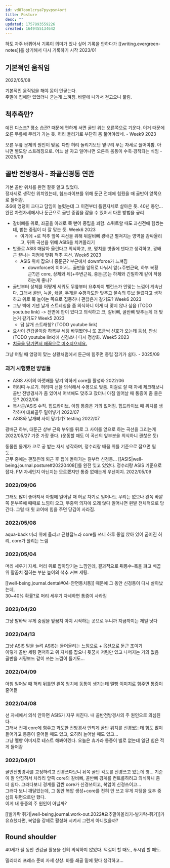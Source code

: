 ```yaml
---
id: vd87oonlcrya7pyvpsn4ort
title: Posture
desc: ""
updated: 1757893559226
created: 1649455134642
---
```


하도 자주 바뀌어서 기록이 의미가 있나 싶어 기록을 안하다가 [[writing.evergreen-notes]]를 상기해서 다시 기록하기 시작 2023/01

## 기본적인 움직임

2022/05/08

기본적인 움직임을 해야 몸이 안굳는다.  
주말에 집에만 있었더니 굳는게 느껴짐. 바깥에 나가서 걷고오니 풀림.

## 척추측만?

예전 디스크? 평소 습관? 때문에 편하게 서면 골반 위는 오른쪽으로 기운다. 이거 때문에 오른 무릎에 무리가 가는 듯.
허리 돌리기로 부단히 몸 풀어야겠네. - Week9 2023

오른 무릎 문제의 원인이 맞음. 다만 허리 돌리기보단 옆구리 푸는 자세로 풀어야함. 아니면 별모양 스트레칭으로.
어느 날 자고 일어나면 오른측 몸통이 수축·경직되는 식임 - 2025/09

## 골반 전방경사 - 좌골신경통 연관

기본 골반 위치를 완전 잘못 알고 있었다.  
정자세로 생각한 위치였는데, 힙드라이브를 위해 둔근 전체에 힘줬을 때 골반이 앞쪽으로 들어감.  
초6에 엉덩이 크다고 담임이 놀렸는데 그 이전부터 틀린자세로 살아온 듯. 40년 동안...  
완전 차렷자세에서나 둔근으로 골반 중립을 잡을 수 있어서 다른 방법을 궁리

- 갈비뼈를 위로, 좌골을 아래로 쭉 뻗어 중립을 꾀함. 스쿼트할 때도 과신전에 힘썼는데, 뻗는 중립이 더 잘 맞는 듯. Week6 2023
  - 여기에 +로 척추 앞쪽 곡선을 위해 뒤갈비뼈 광배근 펼쳐지는 영역을 감싸올리고, 뒤쪽 곡선을 위해 ASIS을 치켜올리기
- 밧줄로 ASIS 매달아 올린다고 의식하고, 코, 명치를 밧줄에 댄다고 생각하고, 광배근 끝나는 지점에 맞춰 척추 곡선. Week6 2023
  - ASIS 위치 잡으니 중둔근? 부근에서 downforce가 느껴짐
    - downforce에 이어서... 골반을 앞뒤로 나눠서 앞(+주변근육, 하부 복횡근?)은 core, 상체와 뒤(+주변근육, 중둔근)는 하체와 긴밀하게 같이 작용하는게 좋나?
- 골반부터 상체를 어떻게 세워도 무릎부터 요추까지 밸런스가 안맞는 느낌이 계속난다. 그래서 골반, 늑골, 쇄골, 두개골 수평각도만 맞추고 물속의 튜브 둘렀다고 생각하고 위로 쭉 늘이는 쪽으로 집중하니 괜찮은거 같기도? Week6 2023
- 그냥 벽에 기댄 날개 스트레칭을 좀 의식하니 이게 더 맞지 않나 싶음 (TODO youtube link) -> 전면에 판이 있다고 의식하고 코, 갈비뼈, 골반뼈 맞추는게 더 맞는거 같기도? Week5 2023
  - 닭 날개 스트래칭? (TODO youtube link)
- 요사이 견갑골이랑 하복부 세팅 바꿔봤더니 또 조금씩 신호가 오는데 등심, 안심 (TODO youtube link)에 신경쓰니 다시 정상화. Week5 2023
- [치골을 당기면서 배꼽으로 미소지으세요.](https://www.youtube.com/watch?v=YGtfqHtwgKg)

그냥 어릴 때 엉덩이 맞는 상황처럼에서 둔근에 힘주면 중립 잡기가 쉽다. - 2025/09

### 과거 시행했던 방법들

- ASIS 사이의 아랫배를 당겨 약하게 core를 활성화 2022/06
- 허리띠 누르기. 허리띠 선을 의식해서 수평으로 맞춤. 이걸로 잘 때 자세 체크해보니 골반 전방경사가 좀 있어서 어색해도 맞추고 잤더니 아침 일어날 때 통증이 좀 줄은 듯? 2022/06
- 복사근/ASIS 수직. 힙드라이브. 아침 통증은 거의 없어짐. 힙드라이브 때 위치를 생각하며 대퇴골두 밀어넣기 2022/07
- ASIS와 날개뼈 사이 당기기? testing 2022/07

광배근 하부, 대둔근 상부 근육 부위를 뒤로 그 사이를 앞으로 하는 곡선을 그리는게 2022/05/27 기준 가장 좋다. (운동할 때도 이 곡선의 앞부분을 의식하니 괜찮은 듯)

동물원 물개가 코로 공 받는 자세 생각하며, 정수리랑 배꼽 위를 기준으로 잡으면 될 듯...  
근무 중에는 괜찮은데 퇴근 후 집에 돌아가는 길부터 신경통... [[ASIS|well-being.journal.posture#20220408]]를 완전 잊고 있었다. 정수리랑 ASIS 기준으로 잡자. FM 자세인지 아닌지는 모르겠지만 통증 없애는게 우선이지. 2022/05/09

### 2022/09/06

그래도 많이 좋아져서 아침에 일어날 때 허공 차기로 일어나도 무리는 없으나 왼쪽 바깥쪽 둔부쪽에 때때로 느낌이 오고, 무중력 의자에 오래 앉다 일어나면 왼발 전체적으로 당긴다. 그럴 때 윗 코어에 힘을 주면 당김이 사라짐.

### 2022/05/08

aqua-back 머리 위에 올리고 균형잡느라 core를 쓰니 하루 종일 앉아 있어 굳어진 허리, core가 풀리는 느낌

### 2022/05/04

머리 세우기 자세. 머리 위로 잡아당기는 느낌인데, 결과적으로 뒤통수-목을 펴고 배꼽 위 팔꿈치 접히는 부분 높이의 척추 커브 세팅.

[[well-being.journal.dental#04-안면통치통]] 때문에 그 동안 신경통이 다시 살아났는데,  
30~40% 확률?로 머리 세우기 자세하면 통증이 사라짐

### 2022/04/20

그냥 발바닥 무게 중심을 앞꿈치 아치 시작하는 곳으로 두니까 지금까지는 제일 낫다

### 2022/04/13

그냥 ASIS 밑을 늘려 ASIS는 들어올리는 느낌으로 + 옵션으로 둔근 조이기  
이렇게 골반 세팅 먼저하고 위 자세를 잡으니 뒷꿈치 저림만 있고 나머지는 거의 없음  
골반을 서핑보드 같이 쓰는 느낌이 들기도...

### 2022/04/09

아침 일어날 때 허리 뒤틀면 왼쪽 엉치에 동통이 생기는데 멜빵 이미지로 힘주면 통증이 줄어듦

### 2022/04/08

선 자세에서 의식 안하면 ASIS가 자꾸 처진다. 내 골반전방경사의 주 원인으로 의심된다.  
그래서 전체 core에 힘주고 과도한 전방경사 안되게 골반 위치를 신경썼는데 힘도 많이 들어가고 통증이 줄어들 때도 있고, 오히려 늘어날 때도 있고...  
그냥 멜빵 이미지로 테스트 해봐야겠다. 오늘은 휴가라 통증이 별로 없는데 일단 힘은 적게 들어감

### 2022/04/01

골반전방경사를 교정하려고 신경쓰다보니 뒤쪽 골반 각도를 신경쓰고 있는데 영... 기준이 잘 안잡혀서 차라리 앞쪽 core의 갈비뼈, 골반뼈 경계를 컨트롤하려고 의식하니 좀 더 쉽다. 그러다보니 경계를 감싼 core가 신경쓰이고, 복압이 신경쓰이고...  
그러다 보니 깨달았는데, 그 동안 복압 생성+core를 전혀 안 쓰고 무게 지탱을 요추 중심의 뒤편으로만 했다.  
이게 내 통증의 주 원인이 아닐까?

[[발가락 쥐기|well-being.journal.work-out.2022#요추말아올리기-발가락-쥐기]]가 유효했다면, 복압을 강제로 활성화 시켜서 그런게 아니었을까?

## Round shoulder

40세가 될 동안 견갑골 활용을 전혀 의식하지 않았다. 턱걸이 할 때도, 푸시업 할 때도.

밀리터리 프레스 준비 자세 상상. 바를 쇄골 밑에 뒀다 생각하고...
